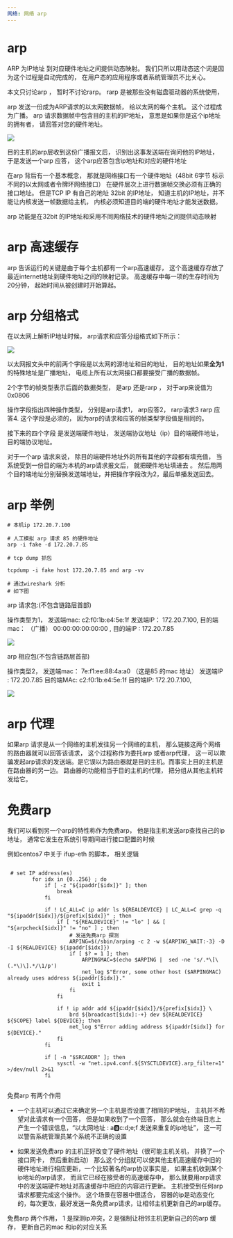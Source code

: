 ```yaml
---
网络: 网络 arp
---
```


# arp

ARP 为IP地址 到对应硬件地址之间提供动态映射。 我们只所以用动态这个词是因为这个过程是自动完成的， 在用户态的应用程序或者系统管理员不比关心。

本文只讨论arp ， 暂时不讨论rarp。 rarp 是被那些没有磁盘驱动器的系统使用，


arp 发送一份成为ARP请求的以太网数据帧， 给以太网的每个主机。 这个过程成为广播。 arp 请求数据帧中包含目的主机的IP地址， 意思是如果你是这个ip地址的拥有者， 请回答对您的硬件地址。

![](../../.gitbook/assets/arp.png)


目的主机的arp层收到这份广播报文后， 识别出这事发送端在询问他的IP地址， 于是发送一个arp 应答， 这个arp应答包含ip地址和对应的硬件地址


在arp 背后有一个基本概念， 那就是网络接口有一个硬件地址（48bit 6字节 标示不同的以太网或者令牌环网络接口） 在硬件层次上进行数据帧交换必须有正确的接口地址。 但是TCP IP 有自己的地址 32bit 的IP地址， 知道主机的IP地址，并不能让内核发送一帧数据给主机， 内核必须知道目的端的硬件地址才能发送数据。


arp 功能是在32bit 的IP地址和采用不同网络技术的硬件地址之间提供动态映射


# arp 高速缓存

arp 告诉运行的关键是由于每个主机都有一个arp高速缓存， 这个高速缓存存放了最近internet地址到硬件地址之间的映射记录。 高速缓存中每一项的生存时间为20分钟， 起始时间从被创建时开始算起。
 

# arp 分组格式

在以太网上解析IP地址时候， arp请求和应答分组格式如下所示：


![](../../.gitbook/assets/arp1.png)

以太网报文头中的前两个字段是以太网的源地址和目的地址， 目的地址如果**全为1** 的特殊地址是广播地址， 电缆上所有以太网接口都要接受广播的数据帧。

2个字节的帧类型表示后面的数据类型， 是arp 还是rarp ， 对于arp来说值为0x0806

操作字段指出四种操作类型， 分别是arp请求1， arp应答2， rarp请求3  rarp 应答4.  这个字段是必须的， 因为arp的请求和应答的帧类型字段值是相同的。

接下来的四个字段 是发送端硬件地址， 发送端协议地址（ip）目的端硬件地址， 目的端协议地址。


对于一个arp 请求来说， 除目的端硬件地址外的所有其他的字段都有填充值， 当系统受到一份目的端为本机的arp请求报文后， 就把硬件地址填进去 。 然后用两个目的端地址分别替换发送端地址，并把操作字段改为2，最后单播发送回去。

# arp 举例

```
# 本机ip 172.20.7.100

# 人工模拟 arp 请求 85 的硬件地址
arp -i fake -d 172.20.7.85 

# tcp dump 抓包

tcpdump -i fake host 172.20.7.85 and arp -vv

# 通过wireshark 分析
# 如下图

```

arp 请求包:(不包含链路层首部)

操作类型为1， 
发送端mac:  c2:f0:1b:e4:5e:1f 
发送端IP： 172.20.7.100, 
目的端mac： （广播） 00:00:00:00:00:00 , 
目的端IP : 172.20.7.85

![](../../.gitbook/assets/arp2.png)


arp 相应包(不包含链路层首部)

操作类型2， 
发送端mac： 7e:f1:ee:88:4a:a0 （这是85 的mac 地址）
发送端IP : 172.20.7.85
目的端MAc: c2:f0:1b:e4:5e:1f
目的端IP: 172.20.7.100,



![](../../.gitbook/assets/arp3.png)

# arp 代理

如果arp 请求是从一个网络的主机发往另一个网络的主机， 那么链接这两个网络的路由器就可以回答该请求， 这个过程称作为委托arp 或者arp代理， 这一可以欺骗发起arp请求的发送端。是它误以为路由器就是目的主机。而事实上目的主机是在路由器的另一边。 路由器的功能相当于目的主机的代理， 把分组从其他主机转发给它。


# 免费arp

我们可以看到另一个arp的特性称作为免费arp， 他是指主机发送arp查找自己的ip地址， 通常它发生在系统引导期间进行接口配置的时候

例如centos7 中关于 ifup-eth 的脚本， 相关逻辑

```

 # set IP address(es)
        for idx in {0..256} ; do
            if [ -z "${ipaddr[$idx]}" ]; then
                break
            fi

            if ! LC_ALL=C ip addr ls ${REALDEVICE} | LC_ALL=C grep -q "${ipaddr[$idx]}/${prefix[$idx]}" ; then
                if [ "${REALDEVICE}" != "lo" ] && [ "${arpcheck[$idx]}" != "no" ] ; then
					# 发送免费arp 探测
                    ARPING=$(/sbin/arping -c 2 -w ${ARPING_WAIT:-3} -D -I ${REALDEVICE} ${ipaddr[$idx]})
                    if [ $? = 1 ]; then
                        ARPINGMAC=$(echo $ARPING |  sed -ne 's/.*\[\(.*\)\].*/\1/p')
                        net_log $"Error, some other host ($ARPINGMAC) already uses address ${ipaddr[$idx]}."
                        exit 1
                    fi
                fi

                if ! ip addr add ${ipaddr[$idx]}/${prefix[$idx]} \
                    brd ${broadcast[$idx]:-+} dev ${REALDEVICE} ${SCOPE} label ${DEVICE}; then
                    net_log $"Error adding address ${ipaddr[$idx]} for ${DEVICE}."
                fi
            fi

            if [ -n "$SRCADDR" ]; then
                sysctl -w "net.ipv4.conf.${SYSCTLDEVICE}.arp_filter=1" >/dev/null 2>&1
            fi


```

免费arp 有两个作用

* 一个主机可以通过它来确定另一个主机是否设置了相同的IP地址， 主机并不希望对此请求有一个回答， 但是如果收到了一个回答， 那么就会在终端日志上产生一个错误信息，“以太网地址 : a:b:c:d;e;f 发送来重复的ip地址”， 这一可以警告系统管理员某个系统不正确的设置

* 如果发送免费arp 的主机正好改变了硬件地址（很可能主机关机， 并换了一个接口网卡， 然后重新启动） 那么这个分组就可以使其他主机高速缓存中旧的硬件地址进行相应更新，一个比较著名的arp协议事实是， 如果主机收到某个ip地址的arp请求， 而且它已经在接受者的高速缓存中， 那么就要用arp请求中的发送端硬件地址对高速缓存中相应的内容进行更新。 主机接受到任何arp请求都要完成这个操作。 这个场景在容器中很适合， 容器的ip是动态变化的，每次更改，最好发送一条免费arp请求，让相邻主机更新自己的arp缓存。


免费arp 两个作用， 1 是探测ip冲突，2 是强制让相邻主机更新自己的的arp 缓存， 更新自己的mac 和ip的对应关系 



































































